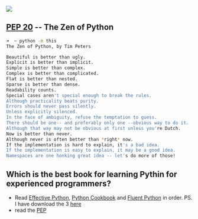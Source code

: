 ---
---
![](http://7xi8d6.com1.z0.glb.clouddn.com/2017-02-20-16788512_385322578500460_8844315265740046336_n.jpg)
## [PEP 20](https://github.com/python/peps/blob/master/pep-0200.txt) -- The Zen of Python
```sh
➜  ~ python -m this
The Zen of Python, by Tim Peters

Beautiful is better than ugly.
Explicit is better than implicit.
Simple is better than complex.
Complex is better than complicated.
Flat is better than nested.
Sparse is better than dense.
Readability counts.
Special cases aren't special enough to break the rules.
Although practicality beats purity.
Errors should never pass silently.
Unless explicitly silenced.
In the face of ambiguity, refuse the temptation to guess.
There should be one-- and preferably only one --obvious way to do it.
Although that way may not be obvious at first unless you're Dutch.
Now is better than never.
Although never is often better than *right* now.
If the implementation is hard to explain, it's a bad idea.
If the implementation is easy to explain, it may be a good idea.
Namespaces are one honking great idea -- let's do more of those!
```
## Which is the best book for learning Pythin for experienced programmers?
* Read [Effective Python](http://amzn.to/2qwcDIU), [Python Cookbook](http://amzn.to/2qYkRZZ) and [Fluent Python](http://amzn.to/2qYjlHl) in order. PS. I have download the 3 [here](../2017-05-06-free-programming-books.md)
* read the [PEP](https://github.com/python/peps)

